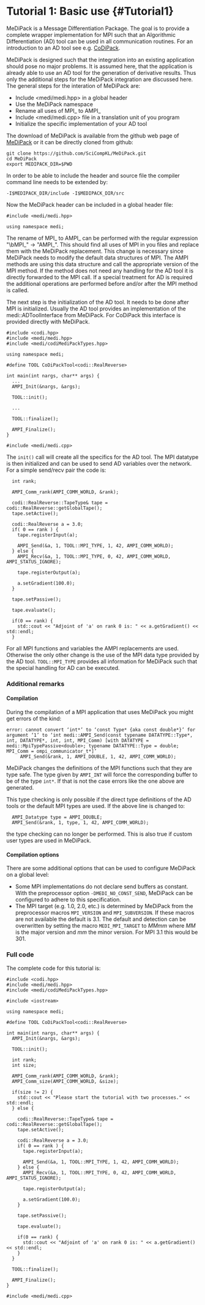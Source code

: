 Tutorial 1: Basic use {#Tutorial1}
============

MeDiPack is a Message Differentiation Package.
The goal is to provide a complete wrapper implementation for MPI such that an Algorithmic Differentiation (AD) tool can be used
in all communication routines.
For an introduction to an AD tool see e.g. [CoDiPack](http://www.scicomp.uni-kl.de/software/codi/).

MeDiPack is designed such that the integration into an existing application should pose no major problems.
It is assumed here, that the application is already able to use an AD tool for the generation of derivative results.
Thus only the additional steps for the MeDiPack integration are discussed here.
The general steps for the interation of MeDiPack are:
 - Include <medi/medi.hpp> in a global header
 - Use the MeDiPack namespace
 - Rename all uses of MPI_ to AMPI_
 - Include <medi/medi.cpp> file in a translation unit of you program
 - Initialize the specific implementation of your AD tool
 
The download of MeDiPack is available from the github web page of [MeDiPack](http://www.scicomp.uni-kl.de/software/medi/)
or it can be directly cloned from github:
~~~
git clone https://github.com/SciCompKL/MeDiPack.git
cd MeDiPack
export MEDIPACK_DIR=$PWD
~~~

In order to be able to include the header and source file the compiler command line needs to be extended by:
~~~
-I$MEDIPACK_DIR/include -I$MEDIPACK_DIR/src
~~~

Now the MeDiPack header can be included in a global header file:
~~~
#include <medi/medi.hpp>

using namespace medi;
~~~

The rename of MPI_ to AMPI_ can be performed with the regular expression "\bMPI_" -> "AMPI_". This should find all uses of
MPI in you files and replace them with the MeDiPack replacement. This change is necessary since MeDiPack needs to modify
the default data structures of MPI. The AMPI methods are using this data structure and call the appropriate version of
the MPI method. If the method does not need any handling for the AD tool it is directly forwarded to the MPI call. If
a special treatment for AD is required the additional operations are performed before and/or after the MPI method is called.

The next step is the initialization of the AD tool. It needs to be done after MPI is initialized. Usually the AD tool
provides an implementation of the medi::ADToolInterface from MeDiPack. For CoDiPack this interface is provided directly with
MeDiPack.
~~~
#include <codi.hpp>
#include <medi/medi.hpp>
#include <medi/codiMediPackTypes.hpp>

using namespace medi;

#define TOOL CoDiPackTool<codi::RealReverse>

int main(int nargs, char** args) {
  ...
  AMPI_Init(&nargs, &args);

  TOOL::init();
  
  ...
  
  TOOL::finalize();

  AMPI_Finalize();
}

#include <medi/medi.cpp>
~~~

The `init()` call will create all the specifics for the AD tool. The MPI datatype is then initialized and can be used to
send AD variables over the network. For a simple send/recv pair the code is:

~~~
  int rank;

  AMPI_Comm_rank(AMPI_COMM_WORLD, &rank);

  codi::RealReverse::TapeType& tape = codi::RealReverse::getGlobalTape();
  tape.setActive();

  codi::RealReverse a = 3.0;
  if( 0 == rank ) {
    tape.registerInput(a);

    AMPI_Send(&a, 1, TOOL::MPI_TYPE, 1, 42, AMPI_COMM_WORLD);
  } else {
    AMPI_Recv(&a, 1, TOOL::MPI_TYPE, 0, 42, AMPI_COMM_WORLD, AMPI_STATUS_IGNORE);

    tape.registerOutput(a);

    a.setGradient(100.0);
  }

  tape.setPassive();

  tape.evaluate();

  if(0 == rank) {
    std::cout << "Adjoint of 'a' on rank 0 is: " << a.getGradient() << std::endl;
  }
~~~

For all MPI functions and variables the AMPI replacements are used. Otherwise the only other change is the use of the
MPI data type provided by the AD tool. `TOOL::MPI_TYPE` provides all information for MeDiPack such that the special handling
for AD can be executed.

### Additional remarks

#### Compilation

During the compilation of a MPI application that uses MeDiPack you might get errors of the kind:
~~~
error: cannot convert ‘int*’ to ‘const Type* {aka const double*}’ for argument ‘1’ to ‘int medi::AMPI_Send(const typename DATATYPE::Type*, int, DATATYPE*, int, int, MPI_Comm) [with DATATYPE = medi::MpiTypePassive<double>; typename DATATYPE::Type = double; MPI_Comm = ompi_communicator_t*]’
     AMPI_Send(&rank, 1, AMPI_DOUBLE, 1, 42, AMPI_COMM_WORLD);
~~~
MeDiPack changes the definitions of the MPI functions such that they are type safe. The type given by `AMPI_INT` will
force the corresponding buffer to be of the type `int*`. If that is not the case errors like the one above are generated.

This type checking is only possible if the direct type definitions of the AD tools or the default MPI types are used.
If the above line is changed to:
~~~
  AMPI_Datatype type = AMPI_DOUBLE;
  AMPI_Send(&rank, 1, type, 1, 42, AMPI_COMM_WORLD);
~~~
the type checking can no longer be performed. This is also true if custom user types are used in MeDiPack.

#### Compilation options

There are some additional options that can be used to configure MeDiPack on a global level:
 - Some MPI implementations do not declare send buffers as constant.
   With the preprocessor option `-DMEDI_NO_CONST_SEND`, MeDiPack can be configured to adhere to this specification.
 - The MPI target (e.g. 1.0, 2.0, etc.) is determined by MeDiPack from the preprocessor macros `MPI_VERSION` and
   `MPI_SUBVERSION`. If these macros are not available the default is 3.1. The default and detection can be overwritten
   by setting the macro `MEDI_MPI_TARGET` to *MMmm* where *MM* is the major version and *mm* the minor version. For MPI 3.1
   this would be 301.
   
### Full code

The complete code for this tutorial is:
~~~
#include <codi.hpp>
#include <medi/medi.hpp>
#include <medi/codiMediPackTypes.hpp>

#include <iostream>

using namespace medi;

#define TOOL CoDiPackTool<codi::RealReverse>

int main(int nargs, char** args) {
  AMPI_Init(&nargs, &args);

  TOOL::init();

  int rank;
  int size;

  AMPI_Comm_rank(AMPI_COMM_WORLD, &rank);
  AMPI_Comm_size(AMPI_COMM_WORLD, &size);

  if(size != 2) {
    std::cout << "Please start the tutorial with two processes." << std::endl;
  } else {

    codi::RealReverse::TapeType& tape = codi::RealReverse::getGlobalTape();
    tape.setActive();

    codi::RealReverse a = 3.0;
    if( 0 == rank ) {
      tape.registerInput(a);

      AMPI_Send(&a, 1, TOOL::MPI_TYPE, 1, 42, AMPI_COMM_WORLD);
    } else {
      AMPI_Recv(&a, 1, TOOL::MPI_TYPE, 0, 42, AMPI_COMM_WORLD, AMPI_STATUS_IGNORE);

      tape.registerOutput(a);

      a.setGradient(100.0);
    }

    tape.setPassive();

    tape.evaluate();

    if(0 == rank) {
      std::cout << "Adjoint of 'a' on rank 0 is: " << a.getGradient() << std::endl;
    }
  }

  TOOL::finalize();

  AMPI_Finalize();
}

#include <medi/medi.cpp>
~~~
